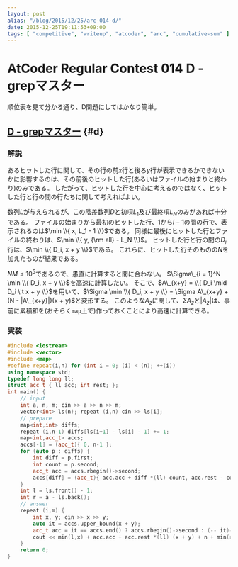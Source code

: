 ```yaml
---
layout: post
alias: "/blog/2015/12/25/arc-014-d/"
date: 2015-12-25T19:11:53+09:00
tags: [ "competitive", "writeup", "atcoder", "arc", "cumulative-sum" ]
---
```


# AtCoder Regular Contest 014 D - grepマスター

順位表を見て分かる通り、D問題にしてはかなり簡単。

## [D - grepマスター](https://beta.atcoder.jp/contests/arc014/tasks/arc014_4) {#d}

### 解説

あるヒットした行に関して、その行の前$x$行と後ろ$y$行が表示できるかできないかに影響するのは、その前後のヒットした行(あるいはファイルの始まりと終わり)のみである。
したがって、ヒットした行を中心に考えるのではなく、ヒットした行と行の間の行たちに関して考えればよい。

数列$L$が与えられるが、この階差数列$D$と初項$L_1$及び最終項$L_N$のみがあれば十分である。
ファイルの始まりから最初のヒットした行、$1$から$l-1$の間の行で、表示されるのは$\min \\{ x, L_1 - 1 \\}$である。
同様に最後にヒットした行とファイルの終わりは、$\min \\{ y, {\rm all} - L_N \\}$。
ヒットした行と行の間の$D_i$行は、$\min \\{ D_i, x + y \\}$である。
これらに、ヒットした行そのものの$N$を加えたものが結果である。

$NM \le 10^5$であるので、愚直に計算すると間に合わない。
$\Sigma\_{i = 1}^N \min \\{ D_i, x + y \\}$を高速に計算したい。
そこで、$A\_{x+y} = \\{ D_i \mid D_i \lt x + y \\}$を用いて、$\Sigma \min \\{ D_i, x + y \\} = \Sigma A\_{x+y} + (N - |A\_{x+y}|)(x + y)$と変形する。
このような$A_z$に関して、$\Sigma A_z$と$|A_z|$は、事前に累積和を(おそらく`map`上で)作っておくことにより高速に計算できる。

### 実装

``` c++
#include <iostream>
#include <vector>
#include <map>
#define repeat(i,n) for (int i = 0; (i) < (n); ++(i))
using namespace std;
typedef long long ll;
struct acc_t { ll acc; int rest; };
int main() {
    // input
    int a, n, m; cin >> a >> n >> m;
    vector<int> ls(n); repeat (i,n) cin >> ls[i];
    // prepare
    map<int,int> diffs;
    repeat (i,n-1) diffs[ls[i+1] - ls[i] - 1] += 1;
    map<int,acc_t> accs;
    accs[-1] = (acc_t){ 0, n-1 };
    for (auto p : diffs) {
        int diff = p.first;
        int count = p.second;
        acc_t acc = accs.rbegin()->second;
        accs[diff] = (acc_t){ acc.acc + diff *(ll) count, acc.rest - count };
    }
    int l = ls.front() - 1;
    int r = a - ls.back();
    // answer
    repeat (i,m) {
        int x, y; cin >> x >> y;
        auto it = accs.upper_bound(x + y);
        acc_t acc = it == accs.end() ? accs.rbegin()->second : (-- it)->second;
        cout << min(l,x) + acc.acc + acc.rest *(ll) (x + y) + n + min(r,y) << endl;
    }
    return 0;
}
```
